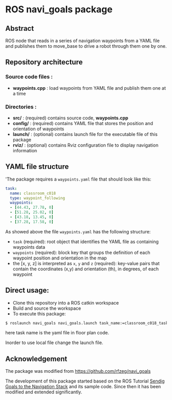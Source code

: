 # ROS navi_goals package

## Abstract
ROS node that reads in a series of navigation waypoints from a YAML file and publishes them to move_base to drive a robot through them one by one.

## Repository architecture 
### Source code files :
+ **waypoints.cpp** : load waypoints from YAML file and publish them one at a time
 
### Directories :
+ **src/** : (required) contains source code, **waypoints.cpp**
+ **config/** : (required) contains YAML file that stores the position and orientation of waypoints
+ **launch/** : (optional) contains launch file for the executable file of this package
+ **rviz/** : (optional) contains Rviz configuration file to display navigation information

## YAML file structure

'The package requires a `waypoints.yaml` file that should look like this:

```yml
task:
  name: classroom_c018
  type: waypoint_following
  waypoints:
  - [44.43, 27.78, 0]
  - [51.28, 25.02, 0]
  - [43.18, 13.45, 0]
  - [37.28, 17.58, 0]
```

As showed above the file `waypoints.yaml` has the following structure:

- `task` (required): root object that identifies the YAML file as containing waypoints data
- `waypoints` (required): block key that groups the definition of each waypoint position and orientation in the map  
- the [x, y, z] is interpreted as `x`, `y` and `z` (required): key-value pairs that contain the coordinates (x,y) and orientation (th), in degrees, of each waypoint

## Direct usage:

- Clone this repository into a ROS catkin workspace
- Build and source the workspace
- To execute this package: 

```bash
$ roslaunch navi_goals navi_goals.launch task_name:=classroom_c018_task
```
here task name is the yaml file in floor plan code.

Inorder to use local file change the launch file. 

  
## Acknowledgement

The package was modified from https://github.com/rfzeg/navi_goals

The development of this package started based on the ROS Tutorial [Sendig Goals to the Navigation Stack](http://wiki.ros.org/navigation/Tutorials/SendingSimpleGoals) and its sample code.
Since then it has been modified and extended significantly.
